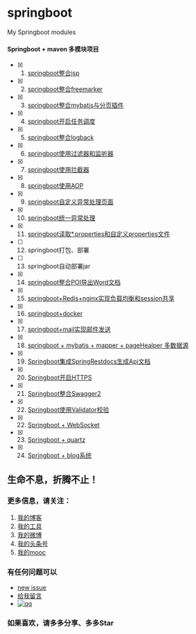 # springboot
My Springboot modules

#### Springboot + maven 多模块项目

- [x] 1. [springboot整合jsp](https://github.com/shuxianfeng/springboot/tree/master/springboot-jsp)
- [x] 2. [springboot整合freemarker](https://github.com/shuxianfeng/springboot/tree/master/springboot-freemark)
- [x] 3. [springboot整合mybatis与分页插件](https://github.com/shuxianfeng/springboot/tree/master/springboot-mybatis)
- [x] 4. [springboot开启任务调度](https://github.com/shuxianfeng/springboot/tree/master/springboot-schedule)
- [x] 5. [springboot整合logback](https://github.com/shuxianfeng/springboot/tree/master/springboot-logback)
- [x] 6. [springboot使用过滤器和监听器](https://github.com/shuxianfeng/springboot/tree/master/springboot-servlet)
- [x] 7. [springboot使用拦截器](https://github.com/shuxianfeng/springboot/tree/master/springboot-interceptor)  
- [x] 8. [springboot使用AOP](https://github.com/shuxianfeng/springboot/tree/master/springboot-aop)
- [x] 9. [springboot自定义异常处理页面](https://github.com/shuxianfeng/springboot/tree/master/springboot-errorpage)
- [x] 10. [springboot统一异常处理](https://github.com/shuxianfeng/springboot/tree/master/springboot-exception)
- [x] 11. [springboot读取*.properties和自定义properties文件](https://github.com/shuxianfeng/springboot/tree/master/springboot-property)
- [ ] 12. springboot打包、部署
- [ ] 13. springboot自动部署jar
- [x] 14. [springboot整合POI导出Word文档](https://github.com/shuxianfeng/springboot/tree/master/springboot-poi)
- [x] 15. [springboot+Redis+nginx实现负载均衡和session共享](https://github.com/shuxianfeng/springboot/tree/master/springboot-session)
- [x] 16. [springboot+docker](https://github.com/shuxianfeng/springboot/tree/master/springboot-docker)
- [x] 17. [springboot+mail实现邮件发送](https://github.com/shuxianfeng/springboot/tree/master/springboot-mail)
- [x] 18. [springboot + mybatis + mapper + pageHealper 多数据源](https://github.com/shuxianfeng/springboot/tree/master/springboot-multi-datasource)
- [x] 19. [Springboot集成SpringRestdocs生成Api文档](https://github.com/shuxianfeng/springboot/tree/master/springboot-restdocs)
- [x] 20. [Springboot开启HTTPS](https://github.com/shuxianfeng/springboot/tree/master/springboot-ssl)
- [x] 21. [Springboot整合Swagger2](https://github.com/shuxianfeng/springboot/tree/master/springboot-swagger)
- [x] 22. [Springboot使用Validator校验](https://github.com/shuxianfeng/springboot/tree/master/springboot-validator)
- [x] 22. [Springboot + WebSocket](https://github.com/shuxianfeng/springboot/tree/master/springboot-websocket)
- [x] 23. [Springboot + quartz](https://github.com/shuxianfeng/springboot/tree/master/springboot-quartz)
- [x] 24. [Springboot + blog系统](https://github.com/shuxianfeng/springboot/tree/master/springboot-blog)

## 生命不息，折腾不止！
### 更多信息，请关注：
1. [我的博客](http://www.zhyd.me)
2. [我的工具](http://tool.zhyd.me)
3. [我的微博](http://weibo.com/211230415)
4. [我的头条号](http://www.toutiao.com/c/user/3286958681/)
5. [我的mooc](http://www.imooc.com/u/1175248/articles)

### 有任何问题可以
- [new issue](https://github.com/shuxianfeng/springboot/issues)
- [给我留言](http://www.zhyd.me/guestbook)
- [![qq](http://pub.idqqimg.com/wpa/images/group.png "加入QQ群")](http://shang.qq.com/wpa/qunwpa?idkey=818382ba0fc222dffc0da6f71aa207bfaf93bafb856e1c852e56de5911cb4c19)
### 如果喜欢，请多多分享、多多Star
